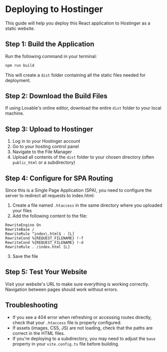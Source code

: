 
# Deploying to Hostinger

This guide will help you deploy this React application to Hostinger as a static website.

## Step 1: Build the Application

Run the following command in your terminal:

```bash
npm run build
```

This will create a `dist` folder containing all the static files needed for deployment.

## Step 2: Download the Build Files

If using Lovable's online editor, download the entire `dist` folder to your local machine.

## Step 3: Upload to Hostinger

1. Log in to your Hostinger account
2. Go to your hosting control panel
3. Navigate to the File Manager
4. Upload all contents of the `dist` folder to your chosen directory (often `public_html` or a subdirectory)

## Step 4: Configure for SPA Routing

Since this is a Single Page Application (SPA), you need to configure the server to redirect all requests to index.html:

1. Create a file named `.htaccess` in the same directory where you uploaded your files
2. Add the following content to the file:

```
RewriteEngine On
RewriteBase /
RewriteRule ^index\.html$ - [L]
RewriteCond %{REQUEST_FILENAME} !-f
RewriteCond %{REQUEST_FILENAME} !-d
RewriteRule . /index.html [L]
```

3. Save the file

## Step 5: Test Your Website

Visit your website's URL to make sure everything is working correctly. Navigation between pages should work without errors.

## Troubleshooting

- If you see a 404 error when refreshing or accessing routes directly, check that your `.htaccess` file is properly configured.
- If assets (images, CSS, JS) are not loading, check that the paths are correct in the HTML files.
- If you're deploying to a subdirectory, you may need to adjust the `base` property in your `vite.config.ts` file before building.

